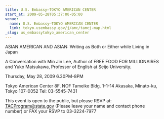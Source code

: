 ```yaml
---
title: U.S. Embassy—TOKYO AMERICAN CENTER
start_at: 2009-05-28T05:37:00-05:00
venue:
  name: U.S. Embassy—TOKYO AMERICAN CENTER
  link: tokyo.usembassy.gov/j/amc/tamcj-map.html
_slug: us_embassytokyo_american_center
---
```


ASIAN AMERICAN AND ASIAN: Writing as Both or Either while Living in Japan

A Conversation with Min Jin Lee, Author of FREE FOOD FOR MILLIONAIRES and Yuko Matsukawa, Professor of English at Seijo University.

Thursday, May 28, 2009
6.30PM-8PM

Tokyo American Center
8F, NOF Tameike Bldg.
1-1-14 Akasaka, Minato-ku, Tokyo 107-0052
Tel: 03-5545-7431

This event is open to the public, but please RSVP at:
TACProgram@state.gov (Please leave your name and contact phone number)
or
FAX your RSVP to 03-3224-7977
